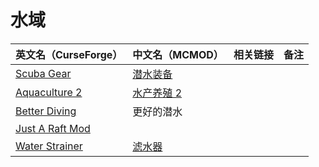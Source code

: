 # 水域

| 英文名（CurseForge）                                                            | 中文名（MCMOD）                                   | 相关链接 | 备注 |
| ------------------------------------------------------------------------------- | ------------------------------------------------- | -------- | ---- |
| [Scuba Gear](https://www.curseforge.com/minecraft/mc-mods/scuba-gear)           | [潜水装备](https://www.mcmod.cn/class/3404.html)  |          |      |
| [Aquaculture 2](https://www.curseforge.com/minecraft/mc-mods/aquaculture)       | [水产养殖 2](https://www.mcmod.cn/class/281.html) |          |      |
| [Better Diving](https://www.curseforge.com/minecraft/mc-mods/better-diving)     | 更好的潜水                                        |          |      |
| [Just A Raft Mod](https://www.curseforge.com/minecraft/mc-mods/just-a-raft-mod) |                                                   |          |      |
| [Water Strainer](https://www.curseforge.com/minecraft/mc-mods/water-strainer)   | [滤水器](https://www.mcmod.cn/class/1512.html)    |          |      |
